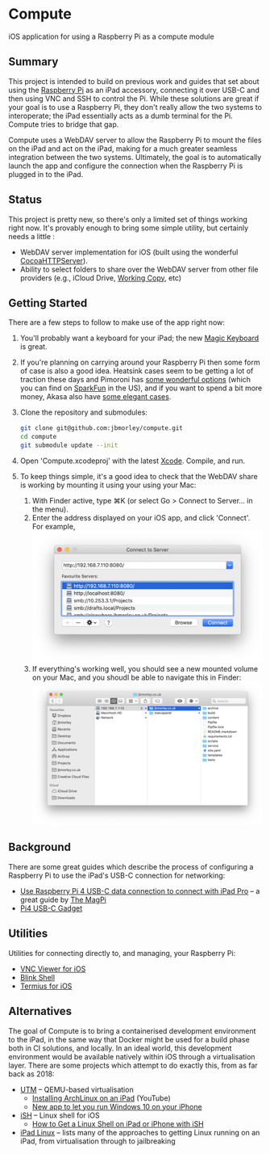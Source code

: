 # Compute

iOS application for using a Raspberry Pi as a compute module

## Summary

This project is intended to build on previous work and guides that set about using the [Raspberry Pi](https://www.raspberrypi.org) as an iPad accessory, connecting it over USB-C and then using VNC and SSH to control the Pi. While these solutions are great if your goal is to use a Raspberry Pi, they don't really allow the two systems to interoperate; the iPad essentially acts as a dumb terminal for the Pi. Compute tries to bridge that gap.

Compute uses a WebDAV server to allow the Raspberry Pi to mount the files on the iPad and act on the iPad, making for a much greater seamless integration between the two systems. Ultimately, the goal is to automatically launch the app and configure the connection when the Raspberry Pi is plugged in to the iPad.

## Status

This project is pretty new, so there's only a limited set of things working right now. It's provably enough to bring some simple utility, but certainly needs a little :

- WebDAV server implementation for iOS (built using the wonderful [CocoaHTTPServer](https://github.com/robbiehanson/CocoaHTTPServer)).
- Ability to select folders to share over the WebDAV server from other file providers (e.g., iCloud Drive, [Working Copy](https://workingcopyapp.com), etc)

## Getting Started

There are a few steps to follow to make use of the app right now:

1. You'll probably want a keyboard for your iPad; the new [Magic Keyboard](https://www.apple.com/ipad-keyboards/) is great.

2. If you're planning on carrying around your Raspberry Pi then some form of case is also a good idea. Heatsink cases seem to be getting a lot of traction these days and Pimoroni has [some wonderful options](https://shop.pimoroni.com/products/aluminium-heatsink-case-for-raspberry-pi-4) (which you can find on [SparkFun](https://www.sparkfun.com/products/15896) in the US), and if you want to spend a bit more money, Akasa also have [some elegant cases](http://www.akasa.com.tw/update.php?tpl=product/product.list.tpl&type=Fanless%20Chassis&type_sub=Fanless%20Raspberry%20pi).

3. Clone the repository and submodules:

   ```bash
   git clone git@github.com:jbmorley/compute.git
   cd compute
   git submodule update --init
   ```

4. Open 'Compute.xcodeproj' with the latest [Xcode](https://developer.apple.com/xcode/). Compile, and run.

5. To keep things simple, it's a good idea to check that the WebDAV share is working by mounting it using your using your Mac:

   1. With Finder active, type ⌘K (or select Go > Connect to Server... in the menu).
   2. Enter the address displayed on your iOS app, and click 'Connect'. For example,
      ![](images/connect-to-server.png)
   3. If everything's working well, you should see a new mounted volume on your Mac, and you shoudl be able to navigate this in Finder:
      ![](images/finder.png)

## Background

There are some great guides which describe the process of configuring a Raspberry Pi to use the iPad's USB-C connection for networking:

- [Use Raspberry Pi 4 USB-C data connection to connect with iPad Pro](https://magpi.raspberrypi.org/articles/connect-raspberry-pi-4-to-ipad-pro-with-a-usb-c-cable) –  a great guide by [The MagPi](https://magpi.raspberrypi.org/)
- [Pi4 USB-C Gadget](https://www.hardill.me.uk/wordpress/2019/11/02/pi4-usb-c-gadget/)

## Utilities

Utilities for connecting directly to, and managing, your Raspberry Pi:

- [VNC Viewer for iOS](https://www.realvnc.com/en/connect/download/viewer/ios/)
- [Blink Shell](https://blink.sh)
- [Termius for iOS](https://termius.com/ios)

## Alternatives

The goal of Compute is to bring a containerised development environment to the iPad, in the same way that Docker might be used for a build phase both in CI solutions, and locally. In an ideal world, this development environment would be available natively within iOS through a virtualisation layer. There are some projects which attempt to do exactly this, from as far back as 2018:

* [UTM](https://getutm.app) – QEMU-based virtualisation
  * [Installing ArchLinux on an iPad](https://www.youtube.com/watch?app=desktop&v=fsDEei0XS94) (YouTube)
  * [New app to let you run Windows 10 on your iPhone](https://www.windowslatest.com/2020/02/22/iphone-ipad-windows-10/)
* [iSH](https://ish.app) – Linux shell for iOS
  * [How to Get a Linux Shell on iPad or iPhone with iSH](https://osxdaily.com/2018/12/11/ish-linux-shell-ios/)
* [iPad Linux](https://ipadlinux.org) – lists many of the approaches to getting Linux running on an iPad, from virtualisation through to jailbreaking


